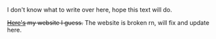 
<!--
**LightDrifter/Lightdrifter** is a ✨ _special_ ✨ repository because its `README.md` (this file) appears on your GitHub profile.

Here are some ideas to get you started:

- 🔭 I’m currently working on ...
- 🌱 I’m currently learning ...
- 👯 I’m looking to collaborate on ...
- 🤔 I’m looking for help with ...
- 💬 Ask me about ...
- 📫 How to reach me: ...
- 😄 Pronouns: ...
- ⚡ Fun fact: ...
-->

I don't know what to write over here, hope this text will do.

~~[Here's](https://AkashCherukuri.github.io/home/) my website I guess.~~
The website is broken rn, will fix and update here.
